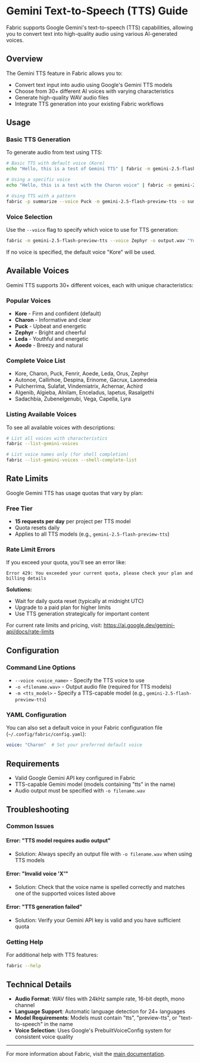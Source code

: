 # Gemini Text-to-Speech (TTS) Guide

Fabric supports Google Gemini's text-to-speech (TTS) capabilities, allowing you to convert text into high-quality audio using various AI-generated voices.

## Overview

The Gemini TTS feature in Fabric allows you to:

- Convert text input into audio using Google's Gemini TTS models
- Choose from 30+ different AI voices with varying characteristics
- Generate high-quality WAV audio files
- Integrate TTS generation into your existing Fabric workflows

## Usage

### Basic TTS Generation

To generate audio from text using TTS:

```bash
# Basic TTS with default voice (Kore)
echo "Hello, this is a test of Gemini TTS" | fabric -m gemini-2.5-flash-preview-tts -o output.wav

# Using a specific voice
echo "Hello, this is a test with the Charon voice" | fabric -m gemini-2.5-flash-preview-tts --voice Charon -o output.wav

# Using TTS with a pattern
fabric -p summarize --voice Puck -m gemini-2.5-flash-preview-tts -o summary.wav < document.txt
```

### Voice Selection

Use the `--voice` flag to specify which voice to use for TTS generation:

```bash
fabric -m gemini-2.5-flash-preview-tts --voice Zephyr -o output.wav "Your text here"
```

If no voice is specified, the default voice "Kore" will be used.

## Available Voices

Gemini TTS supports 30+ different voices, each with unique characteristics:

### Popular Voices

- **Kore** - Firm and confident (default)
- **Charon** - Informative and clear
- **Puck** - Upbeat and energetic
- **Zephyr** - Bright and cheerful
- **Leda** - Youthful and energetic
- **Aoede** - Breezy and natural

### Complete Voice List

- Kore, Charon, Puck, Fenrir, Aoede, Leda, Orus, Zephyr
- Autonoe, Callirhoe, Despina, Erinome, Gacrux, Laomedeia
- Pulcherrima, Sulafat, Vindemiatrix, Achernar, Achird
- Algenib, Algieba, Alnilam, Enceladus, Iapetus, Rasalgethi
- Sadachbia, Zubenelgenubi, Vega, Capella, Lyra

### Listing Available Voices

To see all available voices with descriptions:

```bash
# List all voices with characteristics
fabric --list-gemini-voices

# List voice names only (for shell completion)
fabric --list-gemini-voices --shell-complete-list
```

## Rate Limits

Google Gemini TTS has usage quotas that vary by plan:

### Free Tier

- **15 requests per day** per project per TTS model
- Quota resets daily
- Applies to all TTS models (e.g., `gemini-2.5-flash-preview-tts`)

### Rate Limit Errors

If you exceed your quota, you'll see an error like:

```text
Error 429: You exceeded your current quota, please check your plan and billing details
```

**Solutions:**

- Wait for daily quota reset (typically at midnight UTC)
- Upgrade to a paid plan for higher limits
- Use TTS generation strategically for important content

For current rate limits and pricing, visit: <https://ai.google.dev/gemini-api/docs/rate-limits>

## Configuration

### Command Line Options

- `--voice <voice_name>` - Specify the TTS voice to use
- `-o <filename.wav>` - Output audio file (required for TTS models)
- `-m <tts_model>` - Specify a TTS-capable model (e.g., `gemini-2.5-flash-preview-tts`)

### YAML Configuration

You can also set a default voice in your Fabric configuration file (`~/.config/fabric/config.yaml`):

```yaml
voice: "Charon"  # Set your preferred default voice
```

## Requirements

- Valid Google Gemini API key configured in Fabric
- TTS-capable Gemini model (models containing "tts" in the name)
- Audio output must be specified with `-o filename.wav`

## Troubleshooting

### Common Issues

#### Error: "TTS model requires audio output"

- Solution: Always specify an output file with `-o filename.wav` when using TTS models

#### Error: "Invalid voice 'X'"

- Solution: Check that the voice name is spelled correctly and matches one of the supported voices listed above

#### Error: "TTS generation failed"

- Solution: Verify your Gemini API key is valid and you have sufficient quota

### Getting Help

For additional help with TTS features:

```bash
fabric --help
```

## Technical Details

- **Audio Format**: WAV files with 24kHz sample rate, 16-bit depth, mono channel
- **Language Support**: Automatic language detection for 24+ languages
- **Model Requirements**: Models must contain "tts", "preview-tts", or "text-to-speech" in the name
- **Voice Selection**: Uses Google's PrebuiltVoiceConfig system for consistent voice quality

---

For more information about Fabric, visit the [main documentation](../README.md).
